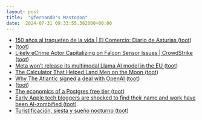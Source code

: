 ```yaml
---
layout: post
title:  "@fernand0's Mastodon"
date:  2024-07-31 09:33:55.382000+00:00
---
```

*  [150 años al traqueteo de la vida \| El Comercio: Diario de Asturias ](https://www.elcomercio.es/gijon/estacion-norte-gijon-150-anos-20240719085704-nt.htm) ([toot](https://mastodon.social/@fernand0/112880414581049989))
*  [ ](https://mastodon.social/@pjorge) ([toot](https://mastodon.social/@fernand0/112880286147171724))
*  [Likely eCrime Actor Capitalizing on Falcon Sensor Issues \| CrowdStrike ](https://www.crowdstrike.com/blog/likely-ecrime-actor-capitalizing-on-falcon-sensor-issues) ([toot](https://mastodon.social/@fernand0/112880187153215161))
*  [Meta won’t release its multimodal Llama AI model in the EU ](https://www.theverge.com/2024/7/18/24201041/meta-multimodal-llama-ai-model-launch-eu-regulation) ([toot](https://mastodon.social/@fernand0/112879833042003633))
*  [The Calculator That Helped Land Men on the Moon ](https://spectrum.ieee.org/the-calculator-that-helped-land-men-on-the-moo) ([toot](https://mastodon.social/@fernand0/112879189626913312))
*  [Why The Atlantic signed a deal with OpenAI ](https://www.theverge.com/2024/7/11/24196396/the-atlantic-openai-licensing-deal-ai-news-journalism-web-future-decoder-podcast) ([toot](https://mastodon.social/@fernand0/112878597691511879))
*  [ ](https://mastodon.social/@pjorge) ([toot](https://mastodon.social/@fernand0/112877249723295357))
*  [The economics of a Postgres free tier ](https://xata.io/blog/postgres-free-tie) ([toot](https://mastodon.social/@fernand0/112876816929213449))
*  [Early Apple tech bloggers are shocked to find their name and work have been AI-zombified ](https://www.theverge.com/2024/7/10/24195858/tuaw-unofficial-apple-tech-blog-ai-web-orange-kha) ([toot](https://mastodon.social/@fernand0/112876709454973974))
*  [Turistificación, siesta y sueño nocturno ](https://avecesunafoto.wordpress.com/2024/07/30/turistificacion-siesta-y-sueno-nocturno) ([toot](https://mastodon.social/@fernand0/112876666880904317))
